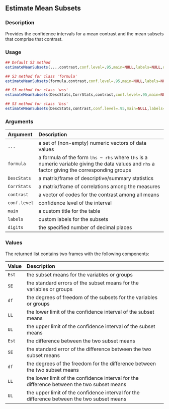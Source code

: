 ## Estimate Mean Subsets

### Description

Provides the confidence intervals for a mean contrast and the mean subsets that comprise that contrast.

### Usage

```r
## Default S3 method
estimateMeanSubsets(...,contrast,conf.level=.95,main=NULL,labels=NULL,digits=3)

## S3 method for class 'formula'
estimateMeanSubsets(formula,contrast,conf.level=.95,main=NULL,labels=NULL,digits=3)

## S3 method for class 'wss'
estimateMeanSubsets(DescStats,CorrStats,contrast,conf.level=.95,main=NULL,labels=NULL,digits=3)

## S3 method for class 'bss'
estimateMeanSubsets(DescStats,contrast,conf.level=.95,main=NULL,labels=NULL,digits=3)
```

### Arguments

Argument | Description
:-- | :--
```...``` | a set of (non-empty) numeric vectors of data values
```formula``` | a formula of the form `lhs ~ rhs` where `lhs` is a numeric variable giving the data values and `rhs` a factor giving the corresponding groups
```DescStats```  | a matrix/frame of descriptive/summary statistics
```CorrStats``` | a matrix/frame of correlations among the measures
```contrast``` | a vector of codes for the contrast among all means
```conf.level``` | confidence level of the interval
```main``` | a custom title for the table
```labels``` | custom labels for the subsets
```digits``` | the specified number of decimal places

### Values

The returned list contains two frames with the following components:

Value | Description
:-- | :--
```Est``` | the subset means for the variables or groups
```SE``` | the standard errors of the subset means for the variables or groups
```df``` | the degrees of freedom of the subsets for the variables or groups
```LL``` | the lower limit of the confidence interval of the subset means
```UL``` | the upper limit of the confidence interval of the subset means
```Est``` | the difference between the two subset means
```SE``` | the standard error of the difference between the two subset means
```df``` | the degrees of the freedom for the difference between the two subset means
```LL``` | the lower limit of the confidence interval for the difference between the two subset means
```UL``` | the upper limit of the confidence interval for the difference between the two subset means